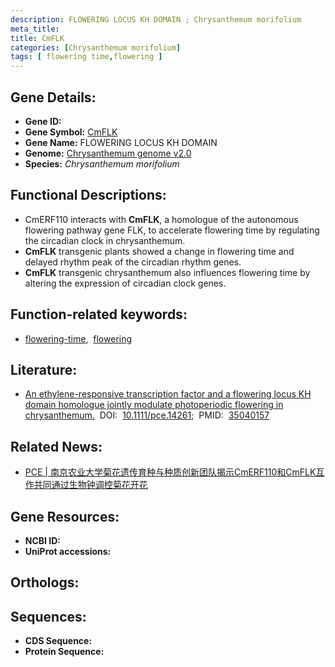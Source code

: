 ```yaml
---
description: FLOWERING LOCUS KH DOMAIN ; Chrysanthemum morifolium
meta_title:
title: CmFLK
categories: [Chrysanthemum morifolium]
tags: [ flowering time,flowering ]
---
```


## Gene Details:
- **Gene ID:**	[]()
- **Gene Symbol:** <u> CmFLK </u>
- **Gene Name:** FLOWERING LOCUS KH DOMAIN
- **Genome:** [Chrysanthemum genome v2.0]()
- **Species:** *Chrysanthemum morifolium*

## Functional Descriptions:
   - CmERF110 interacts with **CmFLK**, a homologue of the autonomous flowering pathway gene FLK, to accelerate flowering time by regulating the circadian clock in chrysanthemum.
   - **CmFLK** transgenic plants showed a change in flowering time and delayed rhythm peak of the circadian rhythm genes.
   - **CmFLK** transgenic chrysanthemum also influences flowering time by altering the expression of circadian clock genes.

## Function-related keywords:
   - [flowering-time](/tags/flowering-time/),&nbsp;&nbsp;[flowering](/tags/flowering/)

## Literature:
   - [An ethylene-responsive transcription factor and a flowering locus KH domain homologue jointly modulate photoperiodic flowering in chrysanthemum.]( https://onlinelibrary.wiley.com/doi/abs/10.1111/pce.14261)&nbsp;&nbsp;DOI:&nbsp;&nbsp;[10.1111/pce.14261](https://onlinelibrary.wiley.com/doi/abs/10.1111/pce.14261);&nbsp;&nbsp;PMID:&nbsp;&nbsp;[35040157](https://pubmed.ncbi.nlm.nih.gov/35040157/)

## Related News:
   - [PCE | 南京农业大学菊花遗传育种与种质创新团队揭示CmERF110和CmFLK互作共同通过生物钟调控菊花开花](https://mp.weixin.qq.com/s?__biz=Mzg3MDEwNDEyMg==&mid=2247524920&idx=2&sn=9cae71b877417113e5530f16b52a4b99&chksm=ce90cf6df9e7467b6221844d26a6f7a617de169ed7b64aeca40504fab993e5b2a8d2d1b02c0b&scene=27#wechat_redirect)

## Gene Resources:
- **NCBI ID:**  [](https://www.ncbi.nlm.nih.gov/gene/?term=)
- **UniProt accessions:** [](https://www.uniprot.org/uniprotkb//entry)

## Orthologs:

## Sequences:
- **CDS Sequence:**
- **Protein Sequence:**
